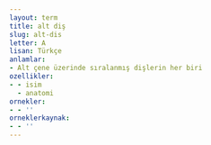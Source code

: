 ```yaml
---
layout: term
title: alt diş
slug: alt-dis
letter: A
lisan: Türkçe
anlamlar:
- Alt çene üzerinde sıralanmış dişlerin her biri
ozellikler:
- - isim
  - anatomi
ornekler:
- - ''
orneklerkaynak:
- - ''
---
```


